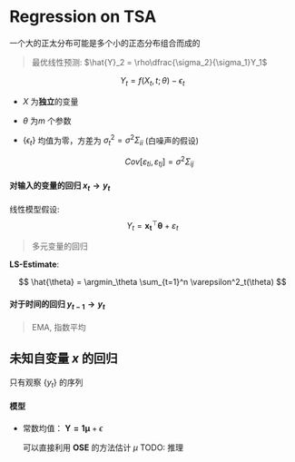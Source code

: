 # Regression on TSA

一个大的正太分布可能是多个小的正态分布组合而成的

> 最优线性预测: $\hat{Y}_2 = \rho\dfrac{\sigma_2}{\sigma_1}Y_1$

$$
    Y_t = f(X_t, t;\theta) - \epsilon_t
$$

- $X$ 为**独立**的变量
- $\theta$ 为$m$ 个参数
- $\{\epsilon_t\}$ 均值为零，方差为 $\sigma_t^2 = \sigma^2 \Sigma_{ii}$ (白噪声的假设)

    $$ 
      Cov[\varepsilon_{ti}, \varepsilon_{tj}] = \sigma^2 \Sigma_{ij}
    $$

#### 对输入的变量的回归 $x_t \to y_t$

线性模型假设:
  $$
    Y_t = \bm{x_t}^\top \bm{\theta} + \varepsilon_t
  $$

> 多元变量的回归

**LS-Estimate**:

$$
    \hat{\theta} = \argmin_\theta \sum_{t=1}^n \varepsilon^2_t(\theta)
$$



#### 对于时间的回归 $y_{t-1} \to y_t$

> EMA, 指数平均

## 未知自变量 $x$ 的回归

只有观察 $\{y_t\}$ 的序列

#### 模型

- 常数均值： $\bm{Y=1\mu} + \epsilon$

  可以直接利用 **OSE** 的方法估计 $\mu$
  TODO: 推理
